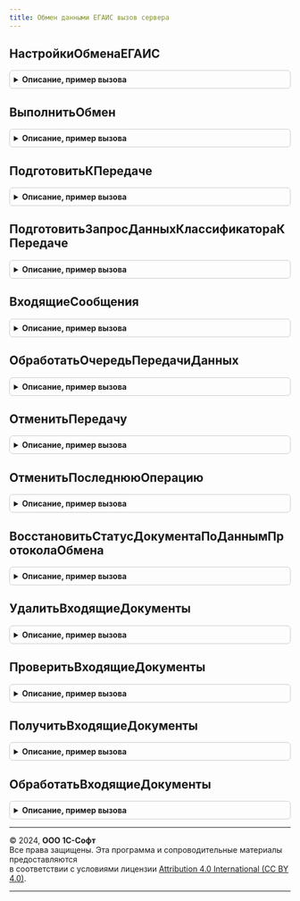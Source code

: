 ```yaml
---
title: Обмен данными ЕГАИС вызов сервера
---
```



## НастройкиОбменаЕГАИС
<details style="margin: 1em 0; padding: 0.5em; border: 1px solid #ccc; border-radius: 6px;">

<summary style="font-weight: bold; cursor: pointer;">Описание, пример вызова</summary>

```bsl

// Возвращает доступные для текущего рабочего места настройки обмена с ЕГАИС на клиенте и на сервере
//
// Параметры:
//  ОрганизацииЕГАИС - Массив из СправочникСсылка.КлассификаторОрганизацийЕГАИС, СправочникСсылка.КлассификаторОрганизацийЕГАИС - Организации ЕГАИС для обмена.
//  ДатыПоследнегоЗапуска - Соответствие из КлючИЗначение - Даты последнего запуска обменов на клиенте по расписанию.
//
// Возвращаемое значение:
//  Структура - Структура со свойствами:
//   * ОбменНаСервере - Соответствие из КлючИЗначение - Настройки обмена на сервере, см. функцию ОбменДаннымиЕГАИСКлиентСервер.НоваяНастройкаОбменаЕГАИС()
//   * ОбменНаКлиенте - Соответствие из КлючИЗначение - Настройки обмена на клиенте, см. функцию ОбменДаннымиЕГАИСКлиентСервер.НоваяНастройкаОбменаЕГАИС()
//   * БезНастроек - Массив из СправочникСсылка.КлассификаторОрганизацийЕГАИС - Организации ЕГАИС для которых нет настроек обмена.
//
Функция НастройкиОбменаЕГАИС(ОрганизацииЕГАИС = Неопределено, ДатыПоследнегоЗапуска = Неопределено) Экспорт
```

Пример вызова
```bsl
Результат = ОбменДаннымиЕГАИСВызовСервера.НастройкиОбменаЕГАИС(ОрганизацииЕГАИС, ДатыПоследнегоЗапуска);
```
</details>

## ВыполнитьОбмен
<details style="margin: 1em 0; padding: 0.5em; border: 1px solid #ccc; border-radius: 6px;">

<summary style="font-weight: bold; cursor: pointer;">Описание, пример вызова</summary>

```bsl

// Выполняет отправку подготовленных сообщений, загрузку новых документов, обработку ответов из ЕГАИС.
//
// Параметры:
//  ОрганизацииЕГАИС - Неопределено, Массив из СправочникСсылка.КлассификаторОрганизацийЕГАИС - Организации ЕГАИС, по которым необходимо выполнить обмен.
//  ДатыПоследнегоЗапуска - Неопределено, Соответствие из КлючИЗначение - Даты последнего запуска обменов на клиенте по расписанию.
//  ИдентификаторВладельца - УникальныйИдентификатор - Уникальный идентификатор формы для сообщений пользователю.
//
// Возвращаемое значение:
//  Структура - Структура со свойствами:
//   * Изменения - Массив из см. ОбменДаннымиЕГАИСКлиентСервер.СтруктураИзменения.
//   * СообщенияXMLКПередаче - Массив из см. ОбменДаннымиЕГАИС.СтруктураСообщенияXML
//   * НастройкиОбменаЕГАИС - Соответствие из КлючИЗначение - Настройки обмена ЕГАИС на клиенте по организациям:
//     ** Ключ - СправочникСсылка.КлассификаторОрганизацийЕГАИС - Организация ЕГАИС.
//     ** Значение - Структура - Настройки обмена ЕГАИС, см. ОбменДаннымиЕГАИСКлиентСервер.НоваяНастройкаОбменаЕГАИС.
//   * ВыполнитьОбменПоРасписанию - Булево - Признак необходимости выполнения обмена (по расписанию), Истина, только если ДатыПоследнегоЗапуска <> Неопределено.
//   * ИдентификаторВладельца - Неопределено, УникальныйИдентификатор - Уникальный идентификатор формы для сообщений пользователю.
Функция ВыполнитьОбмен(ОрганизацииЕГАИС = Неопределено, ДатыПоследнегоЗапуска = Неопределено, ИдентификаторВладельца = Неопределено) Экспорт
```

Пример вызова
```bsl
Результат = ОбменДаннымиЕГАИСВызовСервера.ВыполнитьОбмен(ОрганизацииЕГАИС, ДатыПоследнегоЗапуска, ИдентификаторВладельца);
```
</details>

## ПодготовитьКПередаче
<details style="margin: 1em 0; padding: 0.5em; border: 1px solid #ccc; border-radius: 6px;">

<summary style="font-weight: bold; cursor: pointer;">Описание, пример вызова</summary>

```bsl

// Подготавливает сообщения к передаче в сервис ЕГАИС.
//
// Параметры:
//  ВходящиеДанные - Массив из ДокументСсылка, ДокументСсылка - Документы к передаче сообщений.
//  ДальнейшееДействие - ПеречислениеСсылка.ДальнейшиеДействияПоВзаимодействиюЕГАИС - выполняемая операция обмена.
//  ДополнительныеПараметры - Структура - Дополнительные параметры.
//  Немедленно - Булево - Признак немедленной передачи сообщения в УТМ, без очереди сообщений.
//  ИдентификаторВладельца - Неопределено - ИдентификаторВладельца
// Возвращаемое значение:
//  Структура - см. ПодготовитьСообщенияКПередаче.
Функция ПодготовитьКПередаче(ВходящиеДанные, ДальнейшееДействие, ДополнительныеПараметры = Неопределено, Немедленно = Ложь, ИдентификаторВладельца = Неопределено) Экспорт
```

Пример вызова
```bsl
Результат = ОбменДаннымиЕГАИСВызовСервера.ПодготовитьКПередаче(ВходящиеДанные, ДальнейшееДействие, ДополнительныеПараметры, Немедленно, ИдентификаторВладельца);
```
</details>

## ПодготовитьЗапросДанныхКлассификатораКПередаче
<details style="margin: 1em 0; padding: 0.5em; border: 1px solid #ccc; border-radius: 6px;">

<summary style="font-weight: bold; cursor: pointer;">Описание, пример вызова</summary>

```bsl

// Выполняет подготовку запроса данных классификаторов ЕГАИС к передаче и
// передает запрос в ЕГАИС, если есть действующее подключение к УТМ.
//
// Параметры:
//  ОрганизацииЕГАИС - СправочникСсылка.КлассификаторОрганизацийЕГАИС - Организация ЕГАИС для которой выполняется запрос.
//  Операция - ПеречислениеСсылка.ВидыДокументовЕГАИС - Запрашиваемые данные.
//   Возможные значения:
//     Перечисление.ВидыДокументовЕГАИС.ЗапросАлкогольнойПродукции .
//     Перечисление.ВидыДокументовЕГАИС.ЗапросДанныхОрганизации.
//  ИмяПараметра - Строка - Имя параметра. Возможные значения: "ИНН", "КОД", "СИО".
//  ЗначениеПараметра - Строка - Значение параметра.
//  ИдентификаторВладельца - УникальныйИдентификатор - Уникальный идентификатор формы для сообщений обмена
//
// Возвращаемое значение:
//  (См. ПодготовитьСообщенияКПередаче)
//
Функция ПодготовитьЗапросДанныхКлассификатораКПередаче(ОрганизацияЕГАИС, Операция, ИмяПараметра, ЗначениеПараметра, ИдентификаторВладельца = Неопределено) Экспорт
```

Пример вызова
```bsl
Результат = ОбменДаннымиЕГАИСВызовСервера.ПодготовитьЗапросДанныхКлассификатораКПередаче(ОрганизацияЕГАИС, Операция, ИмяПараметра, ЗначениеПараметра, ИдентификаторВладельца);
```
</details>

## ВходящиеСообщения
<details style="margin: 1em 0; padding: 0.5em; border: 1px solid #ccc; border-radius: 6px;">

<summary style="font-weight: bold; cursor: pointer;">Описание, пример вызова</summary>

```bsl

// Выполняет получение списка новых сообщений.
//
// Параметры:
//  ОрганизацииЕГАИС - Неопределено, Массив из СправочникСсылка.КлассификаторОрганизацийЕГАИС, СправочникСсылка.КлассификаторОрганизацийЕГАИС - Организации ЕГАИС, по которым необходимо выполнить обмен.
//
// Возвращаемое значение:
//  Структура - Структура со свойствами:
//   * ДокументыКЗагрузке - Соответствие из КлючИЗначение -
//   * НастройкиОбменаЕГАИС - Соответствие из КлючИЗначение - Настройки обмена ЕГАИС на клиенте по организациям:
//     ** Ключ - СправочникСсылка.КлассификаторОрганизацийЕГАИС - Организация ЕГАИС.
//     ** Значение - (См. ОбменДаннымиЕГАИСКлиентСервер.НоваяНастройкаОбменаЕГАИС).
//   * ТекстОшибки - Строка - Текст сообщения об ошибке.
Функция ВходящиеСообщения(ОрганизацииЕГАИС = Неопределено) Экспорт
```

Пример вызова
```bsl
Результат = ОбменДаннымиЕГАИСВызовСервера.ВходящиеСообщения(ОрганизацииЕГАИС);
```
</details>

## ОбработатьОчередьПередачиДанных
<details style="margin: 1em 0; padding: 0.5em; border: 1px solid #ccc; border-radius: 6px;">

<summary style="font-weight: bold; cursor: pointer;">Описание, пример вызова</summary>

```bsl

// Обработать очередь передачи данных в ЕГАИС
//
// Параметры:
//  НастройкиОбменаЕГАИС - Структура - Настройки обмена ЕГАИС, см. функцию НастройкиОбменаЕГАИС()
//  СообщенияXMLКПередаче - Массив из см. ОбменДаннымиЕГАИС.СтруктураСообщенияXML - Массив структур к передаче
//  Немедленно - Булево -
// Возвращаемое значение:
// Структура - со свойствами:
//  * Изменения - Массив из см. ОбменДаннымиЕГАИСКлиентСервер.СтруктураИзменения - Результат передачи сообщений на сервере
//  * СообщенияXMLКПередаче - Массив из см. ОбменДаннымиЕГАИСКлиентСервер.СтруктураИзменения - Массив структур к передаче на клиенте
//
Функция ОбработатьОчередьПередачиДанных(НастройкиОбменаЕГАИС, СообщенияXMLКПередаче = Неопределено, Немедленно = Ложь) Экспорт
```

Пример вызова
```bsl
Результат = ОбменДаннымиЕГАИСВызовСервера.ОбработатьОчередьПередачиДанных(НастройкиОбменаЕГАИС, СообщенияXMLКПередаче, Немедленно);
```
</details>

## ОтменитьПередачу
<details style="margin: 1em 0; padding: 0.5em; border: 1px solid #ccc; border-radius: 6px;">

<summary style="font-weight: bold; cursor: pointer;">Описание, пример вызова</summary>

```bsl

// Удаляет неотправленную операцию из очереди передачи данных в ЕГАИС.
//
// Параметры:
//  ДокументСсылка - ДокументСсылка - документ, по которому требуется отменить передачу данных.
//
// Возвращаемое значение:
//  Массив - Массив структур, см. функцию ОбменДаннымиЕГАИСКлиентСервер.СтруктураИзменения().
//
Функция ОтменитьПередачу(ДокументСсылка) Экспорт
```

Пример вызова
```bsl
Результат = ОбменДаннымиЕГАИСВызовСервера.ОтменитьПередачу(ДокументСсылка) 
```
</details>

## ОтменитьПоследнююОперацию
<details style="margin: 1em 0; padding: 0.5em; border: 1px solid #ccc; border-radius: 6px;">

<summary style="font-weight: bold; cursor: pointer;">Описание, пример вызова</summary>

```bsl

// Отменяет последнюю операцию (например, если возникла ошибка передачи данных).
//
// Параметры:
//  ДокументСсылка - ДокументСсылка - документ, по которому требуется отменить операцию.
//
// Возвращаемое значение:
//  Массив - Массив структур, см. функцию ОбменДаннымиЕГАИСКлиентСервер.СтруктураИзменения().
//
Функция ОтменитьПоследнююОперацию(ДокументСсылка) Экспорт
```

Пример вызова
```bsl
Результат = ОбменДаннымиЕГАИСВызовСервера.ОтменитьПоследнююОперацию(ДокументСсылка) 
```
</details>

## ВосстановитьСтатусДокументаПоДаннымПротоколаОбмена
<details style="margin: 1em 0; padding: 0.5em; border: 1px solid #ccc; border-radius: 6px;">

<summary style="font-weight: bold; cursor: pointer;">Описание, пример вызова</summary>

```bsl

// Восстанавливает статус документа по данным протокола обмена.
//
// Параметры:
//  ДокументСсылка - ДокументСсылка - документ, по которому требуется восстановить статус.
//
Процедура ВосстановитьСтатусДокументаПоДаннымПротоколаОбмена(ДокументСсылка) Экспорт
```

Пример вызова
```bsl
ОбменДаннымиЕГАИСВызовСервера.ВосстановитьСтатусДокументаПоДаннымПротоколаОбмена(ДокументСсылка) 
```
</details>

## УдалитьВходящиеДокументы
<details style="margin: 1em 0; padding: 0.5em; border: 1px solid #ccc; border-radius: 6px;">

<summary style="font-weight: bold; cursor: pointer;">Описание, пример вызова</summary>

```bsl

Функция УдалитьВходящиеДокументы(ДокументыКУдалению) Экспорт
```

Пример вызова
```bsl
Результат = ОбменДаннымиЕГАИСВызовСервера.УдалитьВходящиеДокументы(ДокументыКУдалению) 
```
</details>

## ПроверитьВходящиеДокументы
<details style="margin: 1em 0; padding: 0.5em; border: 1px solid #ccc; border-radius: 6px;">

<summary style="font-weight: bold; cursor: pointer;">Описание, пример вызова</summary>

```bsl

// Проверить входящие документы в УТМ.
//
// Параметры:
//  ОрганизацииЕГАИС - Неопределено, Массив из СправочникСсылка.КлассификаторОрганизацийЕГАИС, СправочникСсылка.КлассификаторОрганизацийЕГАИС - Организации ЕГАИС, по которым необходимо выполнить обмен.
//  ИдентификаторВладельца - УникальныйИдентификатор - Уникальный идентификатор формы для сообщений пользователю.
//
// Возвращаемое значение:
//  Структура - Структура со свойствами:
//   * АдресаURLВходящихДокументов - Массив из см. функцию ОбменДаннымиЕГАИСКлиентСервер.АдресаURLВходящихДокументов - массив адресов входящих документов
//   * НастройкиОбменаЕГАИС - см. ОбменДаннымиЕГАИСКлиентСервер.НоваяНастройкаОбменаЕГАИС
//   * ТекстОшибки - Строка - Текст ошибки.
//   * ИдентификаторВладельца - Неопределено,УникальныйИдентификатор - Уникальный идентификатор формы для сообщений пользователю.
Функция ПроверитьВходящиеДокументы(ОрганизацииЕГАИС = Неопределено, ИдентификаторВладельца = Неопределено) Экспорт
```

Пример вызова
```bsl
Результат = ОбменДаннымиЕГАИСВызовСервера.ПроверитьВходящиеДокументы(ОрганизацииЕГАИС, ИдентификаторВладельца);
```
</details>

## ПолучитьВходящиеДокументы
<details style="margin: 1em 0; padding: 0.5em; border: 1px solid #ccc; border-radius: 6px;">

<summary style="font-weight: bold; cursor: pointer;">Описание, пример вызова</summary>

```bsl

// Загружает новые документы из УТМ.
//
// Параметры:
//  НастройкиОбменаЕГАИС - Соответствие из КлючИЗначение - Настройки обмена ЕГАИС по организациям:
//   * Ключ - СправочникСсылка.КлассификаторОрганизацийЕГАИС - Организация ЕГАИС.
//   * Значение - см. ОбменДаннымиЕГАИСКлиентСервер.НоваяНастройкаОбменаЕГАИС
//
// Возвращаемое значение:
//  Структура - Структура со свойствами:
//   * Изменения - Массив из см. ОбменДаннымиЕГАИСКлиентСервер.СтруктураИзменения
//   * ТекстОшибки - Строка - Текст ошибки.
//
Функция ПолучитьВходящиеДокументы(НастройкиОбменаЕГАИС) Экспорт
```

Пример вызова
```bsl
Результат = ОбменДаннымиЕГАИСВызовСервера.ПолучитьВходящиеДокументы(НастройкиОбменаЕГАИС) 
```
</details>

## ОбработатьВходящиеДокументы
<details style="margin: 1em 0; padding: 0.5em; border: 1px solid #ccc; border-radius: 6px;">

<summary style="font-weight: bold; cursor: pointer;">Описание, пример вызова</summary>

```bsl

// Загружает список документов, полученных из УТМ.
//
// Параметры:
//  ДокументыКЗагрузке - Соответствие из КлючИЗначение - Сообщения XML к загрузке по организациям:
//   * Ключ - СправочникСсылка.КлассификаторОрганизацийЕГАИС - Организация ЕГАИС.
//   * Значение - Массив из см. ОбменДаннымиЕГАИСКлиентСервер.СтруктураЗагрузкиВходящегоДокумента - Сообщения XML к загрузке
//	ИдентификаторВладельца - Неопределено -
// Возвращаемое значение:
//  Структура - Структура со свойствами:
//   * Изменения - Массив из см. ОбменДаннымиЕГАИСКлиентСервер.СтруктураИзменения
Функция ОбработатьВходящиеДокументы(ДокументыКЗагрузке, ИдентификаторВладельца = Неопределено) Экспорт
```

Пример вызова
```bsl
Результат = ОбменДаннымиЕГАИСВызовСервера.ОбработатьВходящиеДокументы(ДокументыКЗагрузке, ИдентификаторВладельца);
```
</details>

---

© 2024, **ООО 1С-Софт**  
Все права защищены. Эта программа и сопроводительные материалы предоставляются  
в соответствии с условиями лицензии [Attribution 4.0 International (CC BY 4.0)](https://creativecommons.org/licenses/by/4.0/legalcode).

---
